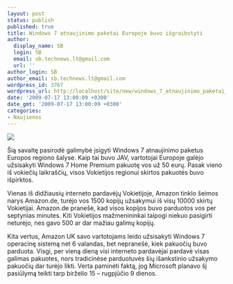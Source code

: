 ```yaml
---
layout: post
status: publish
published: true
title: Windows 7 atnaujinimo paketai Europoje buvo išgraibstyti
author:
  display_name: SB
  login: SB
  email: sb.technews.lt@gmail.com
  url: ''
author_login: SB
author_email: sb.technews.lt@gmail.com
wordpress_id: 3767
wordpress_url: http://localhost/site/new/windows_7_atnaujinimo_paketai_europoje_buvo_isgraibstyti/
date: '2009-07-17 13:00:09 +0300'
date_gmt: '2009-07-17 13:00:09 +0300'
categories:
- Naujienos
---
```

<div class="imgright"><img src="http://tbn0.google.com/images?q=tbn:ScfwJjm5RZXEzM:http://www.windows7update.com/image-files/win7_home_premium_front.jpg"  /></div>
<p>Šią savaitę pasirodė galimybė įsigyti Windows 7 atnaujinimo paketus Europos regiono šalyse. Kaip tai buvo JAV, vartotojai Europoje galėjo užsisakyti Windows 7 Home Premium pakuotę vos už 50 eurų. Pasak vieno iš vokiečių laikraščių, visos Vokietijos regionui skirtos pakuotės buvo išpirktos.</p>
<p>Vienas iš didžiausių interneto pardavėjų Vokietijoje, Amazon tinklo šeimos narys Amazon.de, turėjo vos 1500 kopijų užsakymui iš visų 10000 skirtų Vokietijai. Amazon.de pranešė, kad visos kopijos buvo parduotos vos per septynias minutes. Kiti Vokietijos mažmenininkai taipogi niekuo pasigirti neturėjo, nes gavo 500 ar dar mažiau galimų kopijų.</p>
<p>Kita vertus, Amazon UK savo vartotojams leido užsisakyti Windows 7 operacinę sistemą net 6 valandas, bet nepranešė, kiek pakuočių buvo parduota. Visgi, per vieną dieną visi interneto pardavėjai pardavė visas galimas pakuotes, nors tradicinėse parduotuvės šių išankstinio užsakymo pakuočių dar turėjo likti. Verta paminėti faktą, jog Microsoft planavo šį pasiūlymą teikti tarp birželio 15 – rugpjūčio 9 dienos.<br /></p>
